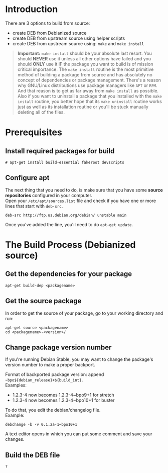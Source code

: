 # Introduction
There are 3 options to build from source:
- create DEB from Debianized source
- create DEB from upstream source using helper scripts
- create DEB from upstream source using: `make` and `make install`

> **Important:** `make install` should be your absolute last resort. You should **NEVER** use it unless all other options have failed and you should **ONLY** use it IF the package you want to build is of mission critical importance. The `make install` routine is the most primitive method of building a package from source and has absolutely no concept of dependencies or package management. There's a reason why GNU/Linux distributions use package managers like `APT` or `RPM`. And that reason is to get as far away from `make install` as possible. Also if you want to uninstall a package that you installed with the `make install` routine, you better hope that its `make uninstall` routine works just as well as its installation routine or you'll be stuck manually deleting all of the files.

# Prerequisites
## Install required packages for build
```
# apt-get install build-essential fakeroot devscripts
```

## Configure apt
The next thing that you need to do, is make sure that you have some **source repositories** configured in your computer.  
Open your `/etc/apt/sources.list` file and check if you have one or more lines that start with `deb-src`.

```
deb-src http://ftp.us.debian.org/debian/ unstable main
```
Once you've added the line, you'll need to do `apt-get update`.

# The Build Process (Debianized source)
## Get the dependencies for your package
```
apt-get build-dep <packagename>
```
  
## Get the source package
In order to get the source of your package, go to your working directory and run:
```
apt-get source <packagename>
cd <packagename>-<version>/
```

## Change package version number
If you're running Debian Stable, you may want to change the package's version number to make a proper backport. 

Format of backported package version: append `~bpo${debian_release}+${build_int}`.  
Examples:
- 1.2.3-4 now becomes 1.2.3-4~bpo9+1 for stretch
- 1.2.3-4 now becomes 1.2.3-4~bpo10+1 for buster

To do that, you edit the debian/changelog file.  
Example:
```
debchange -b -v 0.1.2a-1~bpo10+1
```
A text editor opens in which you can put some comment and save your changes.

## Build the DEB file
```
?
```
